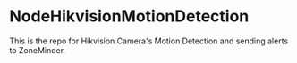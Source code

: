 # NodeHikvisionMotionDetection
This is the repo for Hikvision Camera's Motion Detection and sending alerts to ZoneMinder.
